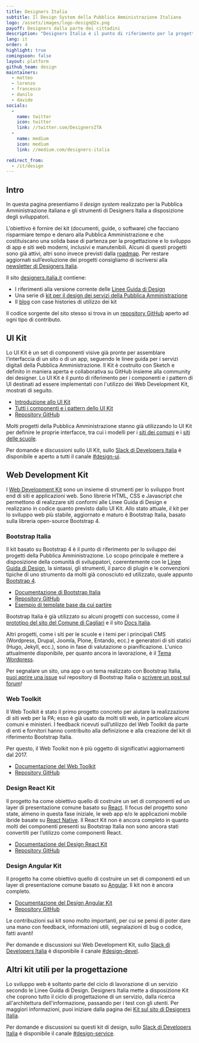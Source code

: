 ```yaml
---
title: Designers Italia
subtitle: Il Design System della Pubblica Amministrazione Italiana
logo: /assets/images/logo-design@2x.png
payoff: Designers dalla parte dei cittadini
description: "Designers Italia è il punto di riferimento per la progettazione dei servizi della Pubblica Amministrazione: linee guida, strumenti, un design system e una community di designer per favorire la collaborazione e promuovere il ruolo dello human-centered design nello sviluppo dei servizi pubblici."
lang: it
order: 4
highlight: true
comingsoon: false
layout: platform
github_team: design
maintainers:
  - matteo
  - lorenzo
  - francesco
  - danilo
  - davide
socials:
  -
    name: twitter
    icon: twitter
    link: //twitter.com/DesignersITA
  -
    name: medium
    icon: medium
    link: //medium.com/designers-italia

redirect_from:
  - /it/design
---
```


## Intro

In questa pagina presentiamo il *design system* realizzato per la Pubblica Amministrazione italiana e gli strumenti di Designers Italia a disposizione degli sviluppatori.

L’obiettivo è fornire dei kit (documenti, guide, o software) che facciano risparmiare tempo e denaro alla Pubblica Amministrazione e che costituiscano una solida base di partenza per la progettazione e lo sviluppo di app e siti web moderni, inclusivi e manutenibili. Alcuni di questi progetti sono già attivi, altri sono invece previsti dalla [roadmap](https://designers.italia.it/roadmap/). Per restare aggiornati sull’evoluzione dei progetti consigliamo di iscriversi alla [newsletter di Designers Italia](https://designers.italia.it/).

Il sito [designers.italia.it](https://designers.italia.it/) contiene:

* I riferimenti alla versione corrente delle [Linee Guida di Design](https://designers.italia.it/guide/)
* Una serie di [kit per il design dei servizi della Pubblica Amministrazione](https://designers.italia.it/kit/)
* Il [blog](https://designers.italia.it/blog/) con case histories di utilizzo dei kit

Il codice sorgente del sito stesso si trova in un [repository GitHub](https://github.com/italia/designers.italia.it) aperto ad ogni tipo di contributo.

## UI Kit
Lo UI Kit è un set di componenti visive già pronte per assemblare l’interfaccia di un sito o di un app, seguendo le linee guida per i servizi digitali della Pubblica Amministrazione. Il Kit è costruito con Sketch e definito in maniera aperta e collaborativa su GitHub insieme alla community dei designer. Lo UI Kit è il punto di riferimento per i componenti e i pattern di UI destinati ad essere implementati con l'utilizzo dei Web Development Kit, mostrati di seguito.

* [Introduzione allo UI Kit](https://designers.italia.it/kit/ui-kit/)
* [Tutti i componenti e i pattern dello UI Kit](https://invis.io/RJFGS2UC3HS)
* [Repository GitHub](https://github.com/italia/design-ui-kit)

Molti progetti della Pubblica Amministrazione stanno già utilizzando lo UI Kit per definire le proprie interfacce, tra cui i modelli per i [siti dei comuni](https://github.com/italia/design-comuni-prototipi) e i [siti delle scuole](https://github.com/italia/design-scuole-prototipi).

Per domande e discussioni sullo UI Kit, sullo [Slack di Developers Italia](https://slack.developers.italia.it/) è disponibile e aperto a tutti il canale [#design-ui](https://developersitalia.slack.com/messages/C9N62GX8E/).

## Web Development Kit
I [Web Development Kit](https://designers.italia.it/kit/web-development-kit/) sono un insieme di strumenti per lo sviluppo front end di siti e applicazioni web. Sono librerie HTML, CSS e Javascript che permettono di realizzare siti conformi alle Linee Guida di Design e realizzano in codice quanto previsto dallo UI Kit. Allo stato attuale, il kit per lo sviluppo web più stabile, aggiornato e maturo è Bootstrap Italia, basato sulla libreria open-source Bootstrap 4.

### Bootstrap Italia

Il kit basato su Bootstrap 4 è il punto di riferimento per lo sviluppo dei progetti della Pubblica Amministrazione. Lo scopo principale è mettere a disposizione della comunità di sviluppatori, coerentemente con le [Linee Guida di Design](https://docs.italia.it/italia/designers-italia/design-linee-guida-docs/), la sintassi, gli strumenti, il parco di plugin e le convenzioni tipiche di uno strumento da molti già conosciuto ed utilizzato, quale appunto [Bootstrap 4](https://getbootstrap.com/).

* [Documentazione di Bootstrap Italia](https://italia.github.io/bootstrap-italia/)
* [Repository GitHub](https://github.com/italia/bootstrap-italia)
* [Esempio di template base da cui partire](https://italia.github.io/bootstrap-italia/docs/esempi/template-vuoto/)

Bootstrap Italia è già utilizzato su alcuni progetti con successo, come il [prototipo del sito del Comune di Cagliari](https://italia.github.io/design-comuni-prototipi/) e il sito [Docs Italia](https://docs.italia.it/). 

Altri progetti, come i siti per le scuole e i temi per i principali CMS (Wordpress, Drupal, Joomla, Plone, Entando, ecc.) e generatori di siti statici (Hugo, Jekyll, ecc.), sono in fase di valutazione o pianificazione. L'unico attualmente disponibile, per quanto ancora in lavorazione, è il [Tema Wordpress](https://github.com/italia/design-wordpress-theme/).

Per segnalare un sito, una app o un tema realizzato con Bootstrap Italia, [puoi aprire una issue](https://github.com/italia/bootstrap-italia/issues) sul repository di Bootstrap Italia o [scrivere un post sul forum](https://forum.italia.it/c/design/esempi-linee-guida)!

### Web Toolkit

Il Web Toolkit è stato il primo progetto concreto per aiutare la realizzazione di siti web per la PA; esso è già usato da molti siti web, in particolare alcuni comuni e ministeri. I feedback ricevuti sull’utilizzo del Web Toolkit da parte di enti e fornitori hanno contribuito alla definizione e alla creazione del kit di riferimento Bootstrap Italia.

Per questo, il Web Toolkit non è più oggetto di significativi aggiornamenti dal 2017.

* [Documentazione del Web Toolkit](https://italia.github.io/design-web-toolkit/)
* [Repository GitHub](https://github.com/italia/design-web-toolkit)

### Design React Kit

Il progetto ha come obiettivo quello di costruire un set di componenti ed un layer di presentazione comune basato su [React](https://github.com/facebook/react/). Il focus del progetto sono state, almeno in questa fase iniziale, le web app e/o le applicazioni mobile ibride basate su [React Native](https://facebook.github.io/react-native/). Il React Kit non è ancora completo in quanto molti dei componenti presenti su Bootstrap Italia non sono ancora stati convertiti per l’utilizzo come componenti React.

* [Documentazione del Design React Kit](https://italia.github.io/design-react-kit/)
* [Repository GitHub](https://github.com/italia/design-react-kit)

### Design Angular Kit

Il progetto ha come obiettivo quello di costruire un set di componenti ed un layer di presentazione comune basato su [Angular](https://angular.io/). Il kit non è ancora completo.

* [Documentazione del Design Angular Kit](https://italia.github.io/design-angular-kit/)
* [Repository GitHub](https://github.com/italia/design-angular-kit)

Le contribuzioni sui kit sono molto importanti, per cui se pensi di poter dare una mano con feedback, informazioni utili, segnalazioni di bug o codice, fatti avanti!

Per domande e discussioni sui Web Development Kit, sullo [Slack di Developers Italia](https://slack.developers.italia.it/) è disponibile il canale [#design-devel](https://developersitalia.slack.com/messages/C7VPAUVB3/).

## Altri kit utili per la progettazione

Lo sviluppo web è soltanto parte del ciclo di lavorazione di un servizio secondo le Linee Guida di Design. Designers Italia mette a disposizione Kit che coprono tutto il ciclo di progettazione di un servizio, dalla ricerca all'architettura dell'informazione, passando per i test con gli utenti. Per maggiori informazioni, puoi iniziare dalla pagina dei [Kit sul sito di Designers Italia](https://designers.italia.it/kit/).

Per domande e discussioni su questi kit di design, sullo [Slack di Developers Italia](https://slack.developers.italia.it/) è disponibile il canale [#design-service](https://developersitalia.slack.com/messages/C9HKFKU9J/).

